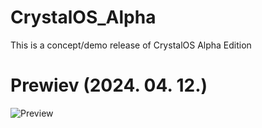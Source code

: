 # CrystalOS_Alpha
This is a concept/demo release of CrystalOS Alpha Edition

# Prewiev (2024. 04. 12.)
![Preview](https://cdn.discordapp.com/attachments/819707035360034836/1228432301109543004/image.png?ex=662c05bb&is=661990bb&hm=7c57f0d764610ef06b64016b67881801ef69af7f37186b9c3c5a3072f3c563cb&)
